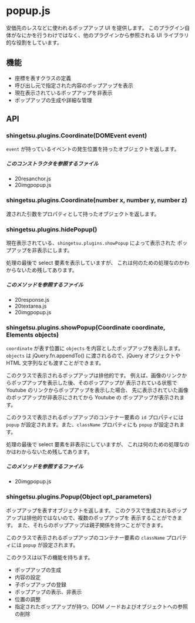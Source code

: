 popup.js
================================================================================

安価先のレスなどに使われるポップアップ UI を提供します。
このプラグイン自体がなにかを行うわけではなく、他のプラグインから参照される
UI ライブラリ的な役割をしています。


機能
--------------------------------------------------------------------------------

- 座標を表すクラスの定義
- 呼び出し元で指定された内容のポップアップを表示
- 現在表示されているポップアップを非表示
- ポップアップの生成や詳細な管理


API
--------------------------------------------------------------------------------

### shingetsu.plugins.Coordinate(DOMEvent event)

`event` が持っているイベントの発生位置を持ったオブジェクトを返します。

##### このコンストラクタを参照するファイル

- 20resanchor.js
- 20imgpopup.js

### shingetsu.plugins.Coordinate(number x, number y, number z)

渡された引数をプロパティとして持ったオブジェクトを返します。

### shingetsu.plugins.hidePopup()

現在表示されている、`shingetsu.plugins.showPopup` によって表示された
ポップアップを非表示にします。

処理の最後で select 要素を表示していますが、
これは何のための処理なのかわからないため残してあります。

##### このメソッドを参照するファイル

- 20response.js
- 20textarea.js
- 20imgpopup.js

### shingetsu.plugins.showPopup(Coordinate coordinate, Elements objects)

`coordinate` が表す位置に `objects` を内容としたポップアップを表示します。
`objects` は jQuery.fn.appendTo() に渡されるので、jQuery オブジェクトや
HTML 文字列なども渡すことができます。

このクラスで表示されるポップアップは排他的です。
例えば、画像のリンクからポップアップを表示した後、そのポップアップが
表示されている状態で Youtube のリンクからポップアップを表示した場合、
先に表示されていた画像のポップアップが非表示にされてから Youtube の
ポップアップが表示されます。

このクラスで表示されるポップアップのコンテナー要素の `id` プロパティには
`popup` が設定されます。また、`className` プロパティにも `popup` が設定されます。

処理の最後で select 要素を非表示にしていますが、
これは何のための処理なのかはわからないため残してあります。

##### このメソッドを参照するファイル

- 20imgpopup.js

### shingetsu.plugins.Popup(Object opt_parameters)

ポップアップを表すオブジェクトを返します。
このクラスで生成されるポップアップは排他的ではないので、複数のポップアップを
表示することができます。
また、それらのポップアップは親子関係を持つことができます。

このクラスで表示されるポップアップのコンテナー要素の `className` プロパティには
`popup` が設定されます。

このクラスは以下の機能を持ちます。

- ポップアップの生成
- 内容の設定
- 子ポップアップの登録
- ポップアップの表示、非表示
- 位置の調整
- 指定されたポップアップが持つ、DOM ノードおよびオブジェクトへの参照の削除
